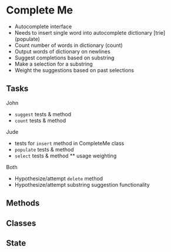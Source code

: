 Complete Me
============

* Autocomplete interface
* Needs to insert single word into autocomplete dictionary [trie] (populate)
* Count number of words in dictionary (count)
* Output words of dictionary on newlines
* Suggest completions based on substring
* Make a selection for a substring
* Weight the suggestions based on past selections

Tasks
------
John
* `suggest` tests & method
* `count` tests & method

Jude
* tests for `insert` method in CompleteMe class
* `populate` tests & method
* `select` tests & method
** usage weighting

Both
* Hypothesize/attempt `delete` method
* Hypothesize/attempt substring suggestion functionality

Methods
-------

Classes
-------

State
-----